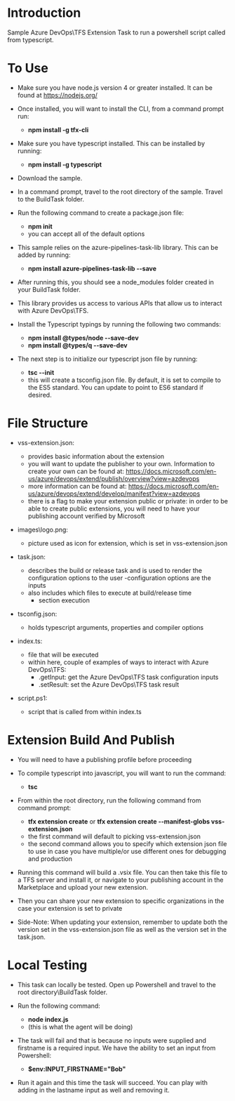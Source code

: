 # Introduction 
Sample Azure DevOps\TFS Extension Task to run a powershell script called from typescript.


# To Use
- Make sure you have node.js version 4 or greater installed.  It can be found at https://nodejs.org/

- Once installed, you will want to install the CLI, from a command prompt run:
	- **npm install -g tfx-cli**

- Make sure you have typescript installed.  This can be installed by running:
	- **npm install -g typescript**

- Download the sample.

- In a command prompt, travel to the root directory of the sample.  Travel to the BuildTask folder.

- Run the following command to create a package.json file: 
	- **npm init**
	- you can accept all of the default options

- This sample relies on the azure-pipelines-task-lib library.  This can be added by running: 
	- **npm install azure-pipelines-task-lib --save**

- After running this, you should see a node_modules folder created in your BuildTask folder.

- This library provides us access to various APIs that allow us to interact with Azure DevOps\TFS.

- Install the Typescript typings by running the following two commands:
	- **npm install @types/node --save-dev**
	- **npm install @types/q --save-dev**

- The next step is to initialize our typescript json file by running:
	- **tsc --init**
	- this will create a tsconfig.json file.  By default, it is set to compile to the ES5 standard.  You can update to point to ES6 standard if desired.


# File Structure
- vss-extension.json:
	- provides basic information about the extension
	- you will want to update the publisher to your own.  Information to create your own can be found at: https://docs.microsoft.com/en-us/azure/devops/extend/publish/overview?view=azdevops
	- more information can be found at: https://docs.microsoft.com/en-us/azure/devops/extend/develop/manifest?view=azdevops
	- there is a flag to make your extension public or private: in order to be able to create public extensions, you will need to have your publishing account verified by Microsoft

- images\logo.png:
	- picture used as icon for extension, which is set in vss-extension.json

- task.json:
	- describes the build or release task and is used to render the configuration options to the user
		-configuration options are the inputs
	- also includes which files to execute at build/release time
		- section execution

- tsconfig.json:
	- holds typescript arguments, properties and compiler options

- index.ts:
	- file that will be executed
	- within here, couple of examples of ways to interact with Azure DevOps\TFS:
		- .getInput: get the Azure DevOps\TFS task configuration inputs
		- .setResult: set the Azure DevOps\TFS task result

- script.ps1:
	- script that is called from within index.ts
	


# Extension Build And Publish
- You will need to have a publishing profile before proceeding

- To compile typescript into javascript, you will want to run the command: 
	- **tsc**

- From within the root directory, run the following command from command prompt:
	- **tfx extension create** or **tfx extension create --manifest-globs vss-extension.json**
	- the first command will default to picking vss-extension.json
	- the second command allows you to specify which extension json file to use in case you have multiple/or use different ones for debugging and production

- Running this command will build a .vsix file.  You can then take this file to a TFS server and install it, or navigate to your publishing account in the Marketplace and upload your new extension.

- Then you can share your new extension to specific organizations in the case your extension is set to private

- Side-Note: When updating your extension, remember to update both the version set in the vss-extension.json file as well as the version set in the task.json. 


# Local Testing
- This task can locally be tested.  Open up Powershell and travel to the root directory\BuildTask folder.

- Run the following command:
	- **node index.js**
	- (this is what the agent will be doing)

- The task will fail and that is because no inputs were supplied and firstname is a required input.  We have the ability to set an input from Powershell:
	- **$env:INPUT_FIRSTNAME="Bob"**

- Run it again and this time the task will succeed.  You can play with adding in the lastname input as well and removing it.